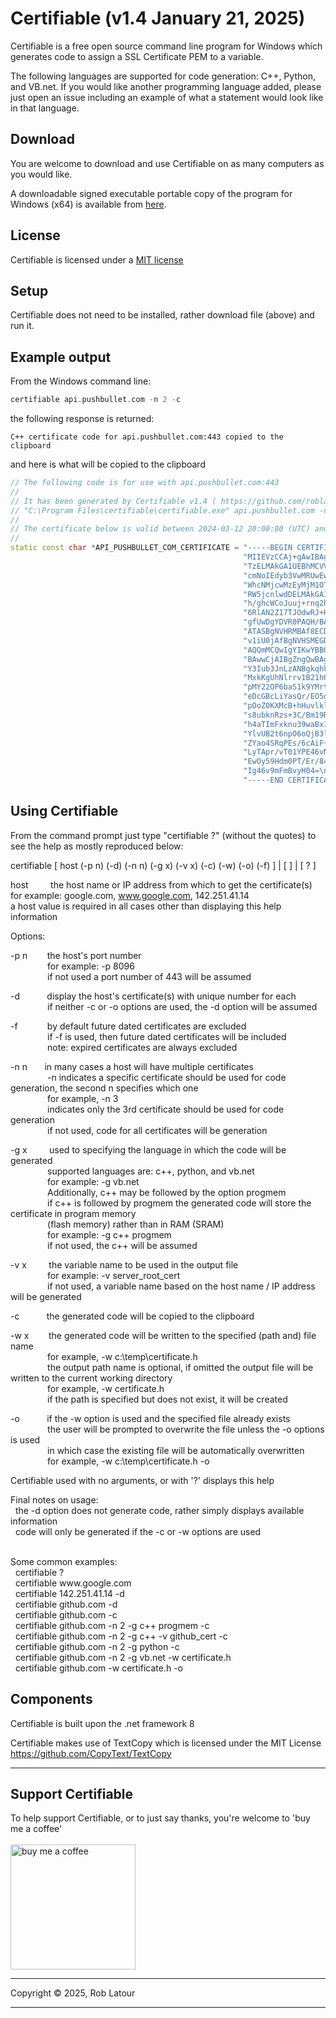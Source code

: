 # Certifiable (v1.4 January 21, 2025)

Certifiable is a free open source command line program for Windows which generates code to assign a SSL Certificate PEM to a variable.

The following languages are supported for code generation: C++, Python, and VB.net.  If you would like another programming language added, please just open an issue including an example of what a statement would look like in that language.

## Download 

You are welcome to download and use Certifiable on as many computers as you would like.

A downloadable signed executable portable copy of the program for Windows (x64) is available from [here](https://github.com/roblatour/certifiable/releases/download/v1.4.0.0/certifiable.exe).

## License
Certifiable is licensed under a [MIT license](https://github.com/roblatour/certifiable/blob/main/LICENSE)

## Setup

Certifiable does not need to be installed, rather download file (above) and run it.


## Example output

From the Windows command line:

```cpp
certifiable api.pushbullet.com -n 2 -c
```
the following response is returned:

<!-- { color: green } -->
`C++ certificate code for api.pushbullet.com:443 copied to the clipboard`

and here is what will be copied to the clipboard
```cpp
// The following code is for use with api.pushbullet.com:443
// 
// It has been generated by Certifiable v1.4 ( https://github.com/roblatour/certifiable ) using the following command:
// "C:\Program Files\certifiable\certifiable.exe" api.pushbullet.com -n 2 -c
// 
// The certificate below is valid between 2024-03-12 20:00:00 (UTC) and 2027-03-12 18:59:59 (UTC) inclusive
// 
static const char *API_PUSHBULLET_COM_CERTIFICATE = "-----BEGIN CERTIFICATE-----\n" \
                                                    "MIIEVzCCAj+gAwIBAgIRALBXPpFzlydw27SHyzpFKzgwDQYJKoZIhvcNAQELBQAw\n" \
                                                    "TzELMAkGA1UEBhMCVVMxKTAnBgNVBAoTIEludGVybmV0IFNlY3VyaXR5IFJlc2Vh\n" \
                                                    "cmNoIEdyb3VwMRUwEwYDVQQDEwxJU1JHIFJvb3QgWDEwHhcNMjQwMzEzMDAwMDAw\n" \
                                                    "WhcNMjcwMzEyMjM1OTU5WjAyMQswCQYDVQQGEwJVUzEWMBQGA1UEChMNTGV0J3Mg\n" \
                                                    "RW5jcnlwdDELMAkGA1UEAxMCRTYwdjAQBgcqhkjOPQIBBgUrgQQAIgNiAATZ8Z5G\n" \
                                                    "h/ghcWCoJuuj+rnq2h25EqfUJtlRFLFhfHWWvyILOR/VvtEKRqotPEoJhC6+QJVV\n" \
                                                    "6RlAN2Z17TJOdwRJ+HB7wxjnzvdxEP6sdNgA1O1tHHMWMxCcOrLqbGL0vbijgfgw\n" \
                                                    "gfUwDgYDVR0PAQH/BAQDAgGGMB0GA1UdJQQWMBQGCCsGAQUFBwMCBggrBgEFBQcD\n" \
                                                    "ATASBgNVHRMBAf8ECDAGAQH/AgEAMB0GA1UdDgQWBBSTJ0aYA6lRaI6Y1sRCSNsj\n" \
                                                    "v1iU0jAfBgNVHSMEGDAWgBR5tFnme7bl5AFzgAiIyBpY9umbbjAyBggrBgEFBQcB\n" \
                                                    "AQQmMCQwIgYIKwYBBQUHMAKGFmh0dHA6Ly94MS5pLmxlbmNyLm9yZy8wEwYDVR0g\n" \
                                                    "BAwwCjAIBgZngQwBAgEwJwYDVR0fBCAwHjAcoBqgGIYWaHR0cDovL3gxLmMubGVu\n" \
                                                    "Y3Iub3JnLzANBgkqhkiG9w0BAQsFAAOCAgEAfYt7SiA1sgWGCIpunk46r4AExIRc\n" \
                                                    "MxkKgUhNlrrv1B21hOaXN/5miE+LOTbrcmU/M9yvC6MVY730GNFoL8IhJ8j8vrOL\n" \
                                                    "pMY22OP6baS1k9YMrtDTlwJHoGby04ThTUeBDksS9RiuHvicZqBedQdIF65pZuhp\n" \
                                                    "eDcGBcLiYasQr/EO5gxxtLyTmgsHSOVSBcFOn9lgv7LECPq9i7mfH3mpxgrRKSxH\n" \
                                                    "pOoZ0KXMcB+hHuvlklHntvcI0mMMQ0mhYj6qtMFStkF1RpCG3IPdIwpVCQqu8GV7\n" \
                                                    "s8ubknRzs+3C/Bm19RFOoiPpDkwvyNfvmQ14XkyqqKK5oZ8zhD32kFRQkxa8uZSu\n" \
                                                    "h4aTImFxknu39waBxIRXE4jKxlAmQc4QjFZoq1KmQqQg0J/1JF8RlFvJas1VcjLv\n" \
                                                    "YlvUB2t6npO6oQjB3l+PNf0DpQH7iUx3Wz5AjQCi6L25FjyE06q6BZ/QlmtYdl/8\n" \
                                                    "ZYao4SRqPEs/6cAiF+Qf5zg2UkaWtDphl1LKMuTNLotvsX99HP69V2faNyegodQ0\n" \
                                                    "LyTApr/vT01YPE46vNsDLgK+4cL6TrzC/a4WcmF5SRJ938zrv/duJHLXQIku5v0+\n" \
                                                    "EwOy59Hdm0PT/Er/84dDV0CSjdR/2XuZM3kpysSKLgD1cKiDA+IRguODCxfO9cyY\n" \
                                                    "Ig46v9mFmBvyH04=\n" \
                                                    "-----END CERTIFICATE-----\n";


```


## Using Certifiable

From the command prompt just type "certifiable ?" (without the quotes) to see the help as mostly reproduced below:<br>

certifiable [ host (-p n) (-d) (-n n) (-g x) (-v x) (-c) (-w) (-o) (-f) ] | [ ] | [ ? ]<br>

host&nbsp; &nbsp; &nbsp; &nbsp; &nbsp;the host name or IP address from which to get the certificate(s)<br>
       for example: google.com, www.google.com, 142.251.41.14<br>
       a host value is required in all cases other than displaying this help information<br>

Options:<br>

 -p n &nbsp; &nbsp; &nbsp; &nbsp;the host's port number<br>
 &nbsp; &nbsp; &nbsp; &nbsp; &nbsp; &nbsp; &nbsp; &nbsp;for example: -p 8096<br>
 &nbsp; &nbsp; &nbsp; &nbsp; &nbsp; &nbsp; &nbsp; &nbsp;if not used a port number of 443 will be assumed<br>

 -d &nbsp; &nbsp; &nbsp; &nbsp;  &nbsp; display the host's certificate(s) with unique number for each<br>
 &nbsp; &nbsp; &nbsp; &nbsp; &nbsp; &nbsp; &nbsp; &nbsp;if neither -c or -o options are used, the -d option will be assumed<br>

 -f &nbsp; &nbsp; &nbsp; &nbsp;  &nbsp;  &nbsp;by default future dated certificates are excluded<br>
 &nbsp; &nbsp; &nbsp; &nbsp; &nbsp; &nbsp; &nbsp; &nbsp;if -f is used, then future dated certificates will be included<br>
 &nbsp; &nbsp; &nbsp; &nbsp; &nbsp; &nbsp; &nbsp; &nbsp;note: expired certificates are always excluded<br>

 -n n&nbsp; &nbsp; &nbsp; &nbsp;in many cases a host will have multiple certificates<br>
 &nbsp; &nbsp; &nbsp; &nbsp; &nbsp; &nbsp; &nbsp; &nbsp;-n indicates a specific certificate should be used for code generation, the second n specifies which one<br>
 &nbsp; &nbsp; &nbsp; &nbsp; &nbsp; &nbsp; &nbsp; &nbsp;for example, -n 3<br>
 &nbsp; &nbsp; &nbsp; &nbsp; &nbsp; &nbsp; &nbsp; &nbsp;indicates only the 3rd certificate should be used for code generation<br>
 &nbsp; &nbsp; &nbsp; &nbsp; &nbsp; &nbsp; &nbsp; &nbsp;if not used, code for all certificates will be generation<br>

 -g x &nbsp; &nbsp; &nbsp; &nbsp; used to specifying the language in which the code will be generated<br>
 &nbsp; &nbsp; &nbsp; &nbsp; &nbsp; &nbsp; &nbsp; &nbsp;supported languages are: c++, python, and vb.net<br>
 &nbsp; &nbsp; &nbsp; &nbsp; &nbsp; &nbsp; &nbsp; &nbsp;for example: -g vb.net<br>
 &nbsp; &nbsp; &nbsp; &nbsp; &nbsp; &nbsp; &nbsp; &nbsp;Additionally, c++ may be followed by the option progmem<br>
 &nbsp; &nbsp; &nbsp; &nbsp; &nbsp; &nbsp; &nbsp; &nbsp;if c++ is followed by progmem the generated code will store the certificate in program memory<br>
 &nbsp; &nbsp; &nbsp; &nbsp; &nbsp; &nbsp; &nbsp; &nbsp;(flash memory) rather than in RAM (SRAM)<br>
 &nbsp; &nbsp; &nbsp; &nbsp; &nbsp; &nbsp; &nbsp; &nbsp;for example: -g c++ progmem<br>
 &nbsp; &nbsp; &nbsp; &nbsp; &nbsp; &nbsp; &nbsp; &nbsp;if not used, the c++ will be assumed<br>

 -v x &nbsp; &nbsp; &nbsp; &nbsp; the variable name to be used in the output file<br>
 &nbsp; &nbsp; &nbsp; &nbsp; &nbsp; &nbsp; &nbsp; &nbsp;for example: -v server_root_cert<br>
 &nbsp; &nbsp; &nbsp; &nbsp; &nbsp; &nbsp; &nbsp; &nbsp;if not used, a variable name based on the host name / IP address will be generated<br>

 -c &nbsp; &nbsp; &nbsp; &nbsp;  &nbsp; the generated code will be copied to the clipboard<br>

 -w x &nbsp; &nbsp; &nbsp; &nbsp;the generated code will be written to the specified (path and) file name<br>
 &nbsp; &nbsp; &nbsp; &nbsp; &nbsp; &nbsp; &nbsp; &nbsp;for example, -w c:\temp\certificate.h<br>
 &nbsp; &nbsp; &nbsp; &nbsp; &nbsp; &nbsp; &nbsp; &nbsp;the output path name is optional, if omitted the output file will be written to the current working directory<br>
 &nbsp; &nbsp; &nbsp; &nbsp; &nbsp; &nbsp; &nbsp; &nbsp;for example, -w certificate.h<br>
 &nbsp; &nbsp; &nbsp; &nbsp; &nbsp; &nbsp; &nbsp; &nbsp;if the path is specified but does not exist, it will be created<br>

 -o &nbsp; &nbsp; &nbsp; &nbsp;  &nbsp; if the -w option is used and the specified file already exists<br>
 &nbsp; &nbsp; &nbsp; &nbsp; &nbsp; &nbsp; &nbsp; &nbsp;the user will be prompted to overwrite the file unless the -o options is used<br>
 &nbsp; &nbsp; &nbsp; &nbsp; &nbsp; &nbsp; &nbsp; &nbsp;in which case the existing file will be automatically overwritten<br>
 &nbsp; &nbsp; &nbsp; &nbsp; &nbsp; &nbsp; &nbsp; &nbsp;for example, -w c:\temp\certificate.h -o<br>

 Certifiable used with no arguments, or with '?' displays this help<br>

Final notes on usage:<br>
&nbsp; the -d option does not generate code, rather simply displays available information<br>
&nbsp; code will only be generated if the -c or -w options are used<br>

<br>
Some common examples:<br>
&nbsp; certifiable ?<br>
&nbsp; certifiable www.google.com<br>
&nbsp; certifiable 142.251.41.14 -d<br>
&nbsp; certifiable github.com -d<br>
&nbsp; certifiable github.com -c<br>
&nbsp; certifiable github.com -n 2 -g c++ progmem -c<br>
&nbsp; certifiable github.com -n 2 -g c++ -v github_cert -c<br>
&nbsp; certifiable github.com -n 2 -g python -c<br>
&nbsp; certifiable github.com -n 2 -g vb.net -w certificate.h<br>
&nbsp; certifiable github.com -w certificate.h -o<br>


## Components

Certifiable is built upon the .net framework 8

Certifiable makes use of TextCopy which is licensed under the MIT License
https://github.com/CopyText/TextCopy

* * *
 ## Support Certifiable

 To help support Certifiable, or to just say thanks, you're welcome to 'buy me a coffee'<br><br>
[<img alt="buy me  a coffee" width="200px" src="https://cdn.buymeacoffee.com/buttons/v2/default-blue.png" />](https://www.buymeacoffee.com/roblatour)
* * *
Copyright © 2025, Rob Latour
* * *
